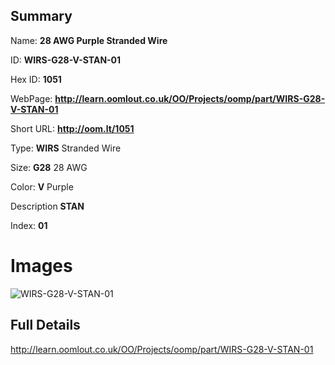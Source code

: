 

## Summary
 
Name: __28 AWG Purple Stranded Wire__

ID: __WIRS-G28-V-STAN-01__

Hex ID: __1051__

WebPage: __http://learn.oomlout.co.uk/OO/Projects/oomp/part/WIRS-G28-V-STAN-01__

Short URL: __http://oom.lt/1051__


Type: __WIRS__ Stranded Wire 

Size: __G28__ 28 AWG 

Color: __V__ Purple 

Description __STAN__  

Index: __01__


# Images
![WIRS-G28-V-STAN-01](http://oomlout.com/oomp-gen/parts/WIRS-G28-V-STAN-01/WIRS-G28-V-STAN-01_420.jpg)



## Full Details

 http://learn.oomlout.co.uk/OO/Projects/oomp/part/WIRS-G28-V-STAN-01














